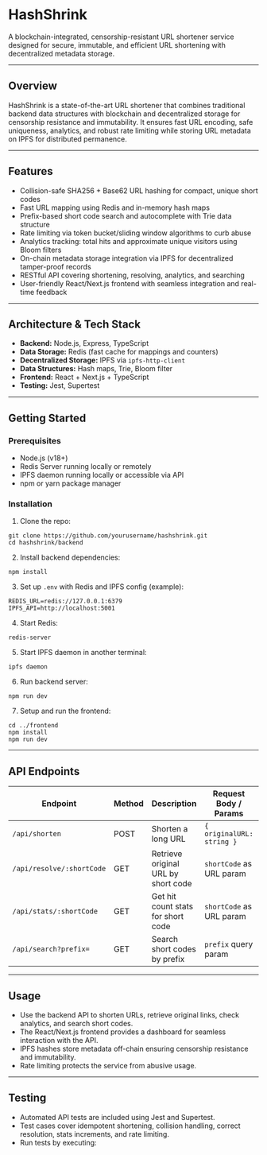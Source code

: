 # HashShrink

A blockchain-integrated, censorship-resistant URL shortener service designed for secure, immutable, and efficient URL shortening with decentralized metadata storage.

---


## Overview

HashShrink is a state-of-the-art URL shortener that combines traditional backend data structures with blockchain and decentralized storage for censorship resistance and immutability. It ensures fast URL encoding, safe uniqueness, analytics, and robust rate limiting while storing URL metadata on IPFS for distributed permanence.

---

## Features

- Collision-safe SHA256 + Base62 URL hashing for compact, unique short codes
- Fast URL mapping using Redis and in-memory hash maps
- Prefix-based short code search and autocomplete with Trie data structure
- Rate limiting via token bucket/sliding window algorithms to curb abuse
- Analytics tracking: total hits and approximate unique visitors using Bloom filters
- On-chain metadata storage integration via IPFS for decentralized tamper-proof records
- RESTful API covering shortening, resolving, analytics, and searching
- User-friendly React/Next.js frontend with seamless integration and real-time feedback

---

## Architecture & Tech Stack

- **Backend:** Node.js, Express, TypeScript
- **Data Storage:** Redis (fast cache for mappings and counters)
- **Decentralized Storage:** IPFS via `ipfs-http-client`
- **Data Structures:** Hash maps, Trie, Bloom filter
- **Frontend:** React + Next.js + TypeScript
- **Testing:** Jest, Supertest

---

## Getting Started

### Prerequisites

- Node.js (v18+)
- Redis Server running locally or remotely
- IPFS daemon running locally or accessible via API
- npm or yarn package manager

### Installation

1. Clone the repo:
```
git clone https://github.com/yourusername/hashshrink.git
cd hashshrink/backend
```

2. Install backend dependencies:
```
npm install
```

3. Set up `.env` with Redis and IPFS config (example):
```
REDIS_URL=redis://127.0.0.1:6379
IPFS_API=http://localhost:5001
```

4. Start Redis:
```
redis-server
```

5. Start IPFS daemon in another terminal:
```
ipfs daemon
```

6. Run backend server:
```
npm run dev
```

7. Setup and run the frontend:
```
cd ../frontend
npm install
npm run dev
```


---

## API Endpoints

| Endpoint               | Method | Description                             | Request Body / Params                | Response                 |
|------------------------|--------|-------------------------------------|------------------------------------|--------------------------|
| `/api/shorten`          | POST   | Shorten a long URL                   | `{ originalURL: string }`           | `{ shortCode, ipfsHash }`|
| `/api/resolve/:shortCode` | GET    | Retrieve original URL by short code | `shortCode` as URL param            | `{ originalURL }`         |
| `/api/stats/:shortCode` | GET    | Get hit count stats for short code  | `shortCode` as URL param            | `{ hits }`                |
| `/api/search?prefix=`   | GET    | Search short codes by prefix        | `prefix` query param                | `{ results: string[] }`   |

---

## Usage

- Use the backend API to shorten URLs, retrieve original links, check analytics, and search short codes.
- The React/Next.js frontend provides a dashboard for seamless interaction with the API.
- IPFS hashes store metadata off-chain ensuring censorship resistance and immutability.
- Rate limiting protects the service from abusive usage.

---

## Testing

- Automated API tests are included using Jest and Supertest.
- Test cases cover idempotent shortening, collision handling, correct resolution, stats increments, and rate limiting.
- Run tests by executing:

